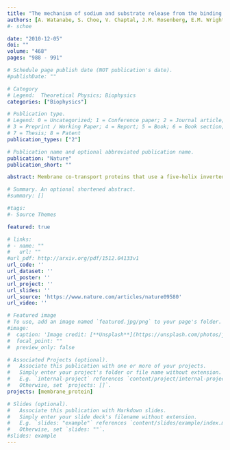 ```yaml
---
title: "The mechanism of sodium and substrate release from the binding pocket of vSGLT"
authors: [A. Watanabe, S. Choe, V. Chaptal, J.M. Rosenberg, E.M. Wright, M. Grabe, J. Abramson]
#- schoe 

date: "2010-12-05"
doi: ""
volume: "468"
pages: "988 - 991"

# Schedule page publish date (NOT publication's date).
#publishDate: ""

# Category
# Legend:  Theoretical Physics; Biophysics
categories: ["Biophysics"]

# Publication type.
# Legend: 0 = Uncategorized; 1 = Conference paper; 2 = Journal article;
# 3 = Preprint / Working Paper; 4 = Report; 5 = Book; 6 = Book section;
# 7 = Thesis; 8 = Patent
publication_types: ["2"]

# Publication name and optional abbreviated publication name.
publication: "Nature"
publication_short: ""

abstract: Membrane co-transport proteins that use a five-helix inverted repeat motif have recently emerged as one of the largest structural classes of secondary active transporters1,2. However, despite many structural advances there is no clear evidence of how ion and substrate transport are coupled. Here we report a comprehensive study of the sodium/galactose transporter from Vibrio parahaemolyticus (vSGLT), consisting of molecular dynamics simulations, biochemical characterization and a new crystal structure of the inward-open conformation at a resolution of 2.7 Å. Our data show that sodium exit causes a reorientation of transmembrane helix 1 that opens an inner gate required for substrate exit, and also triggers minor rigid-body movements in two sets of transmembrane helical bundles. This cascade of events, initiated by sodium release, ensures proper timing of ion and substrate release. Once set in motion, these molecular changes weaken substrate binding to the transporter and allow galactose readily to enter the intracellular space. Additionally, we identify an allosteric pathway between the sodium-binding sites, the unwound portion of transmembrane helix 1 and the substrate-binding site that is essential in the coupling of co-transport.

# Summary. An optional shortened abstract.
#summary: []

#tags:
#- Source Themes

featured: true

# links:
# - name: ""
#   url: ""
#url_pdf: http://arxiv.org/pdf/1512.04133v1
url_code: ''
url_dataset: ''
url_poster: ''
url_project: ''
url_slides: ''
url_source: 'https://www.nature.com/articles/nature09580'
url_video: ''

# Featured image
# To use, add an image named `featured.jpg/png` to your page's folder. 
#image:
#  caption: 'Image credit: [**Unsplash**](https://unsplash.com/photos/jdD8gXaTZsc)'
#  focal_point: ""
#  preview_only: false

# Associated Projects (optional).
#   Associate this publication with one or more of your projects.
#   Simply enter your project's folder or file name without extension.
#   E.g. `internal-project` references `content/project/internal-project/index.md`.
#   Otherwise, set `projects: []`.
projects: [membrane_protein]

# Slides (optional).
#   Associate this publication with Markdown slides.
#   Simply enter your slide deck's filename without extension.
#   E.g. `slides: "example"` references `content/slides/example/index.md`.
#   Otherwise, set `slides: ""`.
#slides: example
---
```





